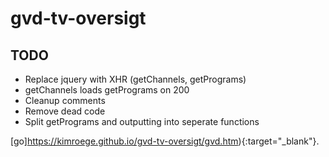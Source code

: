 # gvd-tv-oversigt

## TODO
* Replace jquery with XHR (getChannels, getPrograms)
* getChannels loads getPrograms on 200
* Cleanup comments
* Remove dead code
* Split getPrograms and outputting into seperate functions

[go]https://kimroege.github.io/gvd-tv-oversigt/gvd.htm){:target="_blank"}.

